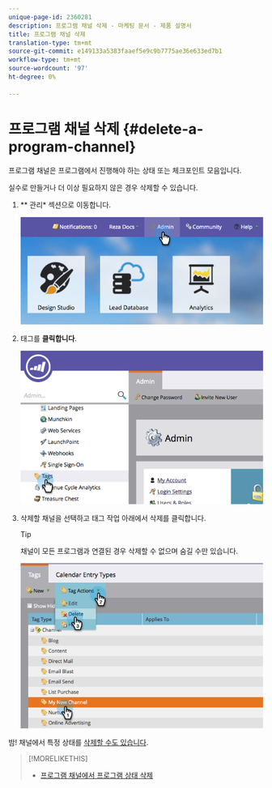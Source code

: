 ```yaml
---
unique-page-id: 2360281
description: 프로그램 채널 삭제 - 마케팅 문서 - 제품 설명서
title: 프로그램 채널 삭제
translation-type: tm+mt
source-git-commit: e149133a5383faaef5e9c9b7775ae36e633ed7b1
workflow-type: tm+mt
source-wordcount: '97'
ht-degree: 0%

---
```



# 프로그램 채널 삭제 {#delete-a-program-channel}

프로그램 채널은 프로그램에서 진행해야 하는 상태 또는 체크포인트 모음입니다.

실수로 만들거나 더 이상 필요하지 않은 경우 삭제할 수 있습니다.

1. ** 관리* 섹션으로 이동합니다.

   ![](assets/image2014-9-24-16-3a6-3a41.png)

1. 태그를 **클릭합니다**.

   ![](assets/image2014-9-24-16-3a7-3a33.png)

1. 삭제할 채널을 선택하고 태그 작업 아래에서 삭제를 클릭합니다.

   >[!TIP]
   >
   >채널이 모든 프로그램과 연결된 경우 삭제할 수 없으며 숨길 수만 있습니다.

   ![](assets/image2014-9-24-16-3a10-3a59.png)

밤! 채널에서 특정 상태를 [삭제할 수도 있습니다](delete-a-program-status-from-a-program-channel.md).

>[!MORELIKETHIS]
>
>* [프로그램 채널에서 프로그램 상태 삭제](delete-a-program-status-from-a-program-channel.md)

>



